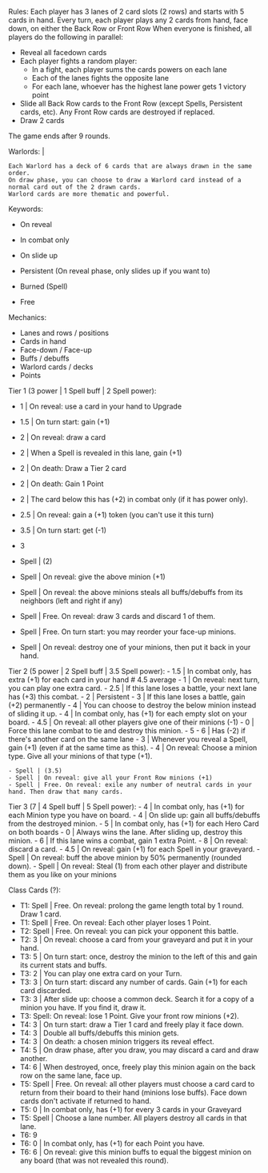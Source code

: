 

Rules:
  Each player has 3 lanes of 2 card slots (2 rows) and starts with 5 cards in hand.
  Every turn, each player plays any 2 cards from hand, face down, on either the Back Row or Front Row
  When everyone is finished, all players do the following in parallel:
  - Reveal all facedown cards
  - Each player fights a random player:
    - In a fight, each player sums the cards powers on each lane
    - Each of the lanes fights the opposite lane
    - For each lane, whoever has the highest lane power gets 1 victory point
  - Slide all Back Row cards to the Front Row (except Spells, Persistent cards, etc). Any Front Row cards are destroyed if replaced.
  - Draw 2 cards
  
  The game ends after 9 rounds.
  
Warlords: |
    
    Each Warlord has a deck of 6 cards that are always drawn in the same order.
    On draw phase, you can choose to draw a Warlord card instead of a normal card out of the 2 drawn cards.
    Warlord cards are more thematic and powerful.


Keywords:
- On reveal
- In combat only
- On slide up

- Persistent (On reveal phase, only slides up if you want to)
- Burned (Spell)
- Free

Mechanics:
- Lanes and rows / positions
- Cards in hand
- Face-down / Face-up
- Buffs / debuffs
- Warlord cards / decks
- Points


Tier 1 (3 power | 1 Spell buff | 2 Spell power):
  
  - 1 | On reveal: use a card in your hand to Upgrade
  - 1.5 | On turn start: gain (+1)
  - 2 | On reveal: draw a card
  - 2 | When a Spell is revealed in this lane, gain (+1)
  - 2 | On death: Draw a Tier 2 card
  - 2 | On death: Gain 1 Point
  - 2 | The card below this has (+2) in combat only (if it has power only).
  - 2.5 | On reveal: gain a (+1) token (you can't use it this turn)
  - 3.5 | On turn start: get (-1)
  - 3
  
  - Spell | (2)
  - Spell | On reveal: give the above minion (+1)
  - Spell | On reveal: the above minions steals all buffs/debuffs from its neighbors (left and right if any)
  - Spell | Free. On reveal: draw 3 cards and discard 1 of them.
  - Spell | Free. On turn start: you may reorder your face-up minions.
  - Spell | On reveal: destroy one of your minions, then put it back in your hand.


Tier 2 (5 power | 2 Spell buff | 3.5 Spell power):
    - 1.5 | In combat only, has extra (+1) for each card in your hand       # 4.5 average
    - 1 | On reveal: next turn, you can play one extra card.
    - 2.5 | If this lane loses a battle, your next lane has (+3) this combat.
    - 2 | Persistent
    - 3 | If this lane loses a battle, gain (+2) permanently
    - 4 | You can choose to destroy the below minion instead of sliding it up.
    - 4 | In combat only, has (+1) for each empty slot on your board.
    - 4.5 | On reveal: all other players give one of their minions (-1)
    - 0 | Force this lane combat to tie and destroy this minion.
    - 5
    - 6 | Has (-2) if there's another card on the same lane
    - 3 | Whenever you reveal a Spell, gain (+1) (even if at the same time as this).
    - 4 | On reveal: Choose a minion type. Give all your minions of that type (+1).
    
    - Spell | (3.5)
    - Spell | On reveal: give all your Front Row minions (+1)
    - Spell | Free. On reveal: exile any number of neutral cards in your hand. Then draw that many cards.

Tier 3 (7 | 4 Spell buff | 5 Spell power):
    - 4 | In combat only, has (+1) for each Minion type you have on board.
    - 4 | On slide up: gain all buffs/debuffs from the destroyed minion.
    - 5 | In combat only, has (+1) for each Hero Card on both boards
    - 0 | Always wins the lane. After sliding up, destroy this minion.
    - 6 | If this lane wins a combat, gain 1 extra Point.
    - 8 | On reveal: discard a card.
    - 4.5 | On reveal: gain (+1) for each Spell in your graveyard.
    - Spell | On reveal: buff the above minion by 50% permanently (rounded down).
    - Spell | On reveal: Steal (1) from each other player and distribute them as you like on your minions

Class Cards (?):
- T1: Spell | Free. On reveal: prolong the game length total by 1 round. Draw 1 card.
- T1: Spell | Free. On reveal: Each other player loses 1 Point.
- T2: Spell | Free. On reveal: you can pick your opponent this battle.
- T2: 3 | On reveal: choose a card from your graveyard and put it in your hand.
- T3: 5 | On turn start: once, destroy the minion to the left of this and gain its current stats and buffs.
- T3: 2 | You can play one extra card on your Turn.
- T3: 3 | On turn start: discard any number of cards. Gain (+1) for each card discarded.
- T3: 3 | After slide up: choose a common deck. Search it for a copy of a minion you have. If you find it, draw it.
- T3: Spell: On reveal: lose 1 Point. Give your front row minions (+2).
- T4: 3 | On turn start: draw a Tier 1 card and freely play it face down.
- T4: 3 | Double all buffs/debuffs this minion gets.
- T4: 3 | On death: a chosen minion triggers its reveal effect.
- T4: 5 | On draw phase, after you draw, you may discard a card and draw another.
- T4: 6 | When destroyed, once, freely play this minion again on the back row on the same lane, face up.
- T5: Spell | Free. On reveal: all other players must choose a card card to return from their board to their hand (minions lose buffs). Face down cards don't activate if returned to hand.
- T5: 0 | In combat only, has (+1) for every 3 cards in your Graveyard
- T5: Spell | Choose a lane number. All players destroy all cards in that lane.
- T6: 9
- T6: 0 | In combat only, has (+1) for each Point you have.
- T6: 6 | On reveal: give this minion buffs to equal the biggest minion on any board (that was not revealed this round).
